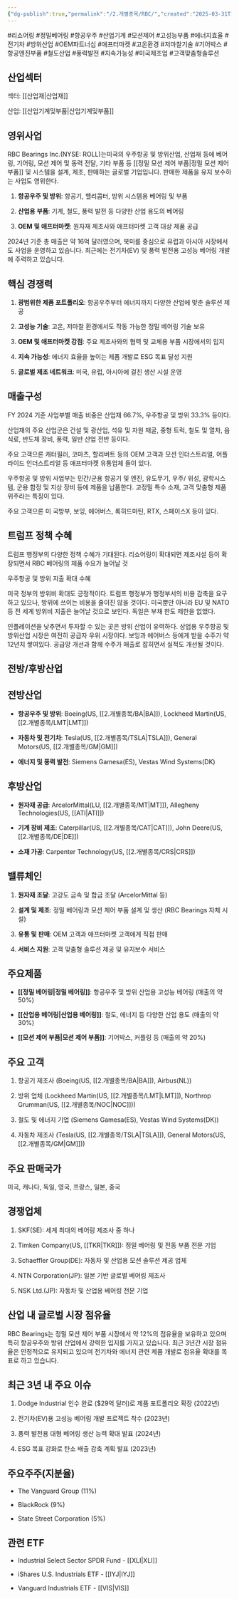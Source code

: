 ```yaml
---
{"dg-publish":true,"permalink":"/2.개별종목/RBC/","created":"2025-03-31T17:24:15.392+09:00","updated":"2025-06-03T20:06:00.871+09:00"}
---
```


#리쇼어링 #정밀베어링 #항공우주 #산업기계 #모션제어 #고성능부품 #에너지효율 #전기차 #방위산업 #OEM파트너십 #애프터마켓 #고온환경 #저마찰기술 #기어박스 #항공엔진부품 #철도산업 #풍력발전 #지속가능성 #미국제조업 #고객맞춤형솔루션

## 산업섹터

섹터: [[산업재\|산업재]]

산업: [[산업기계및부품\|산업기계및부품]]

## 영위사업

RBC Bearings Inc.(NYSE: ROLL)는미국의 우주항공 및 방위산업, 산업재 등에 베어링, 기어링, 모션 제어 및 동력 전달, 기타 부품 등 [[정밀 모션 제어 부품\|정밀 모션 제어 부품]] 및 시스템을 설계, 제조, 판매하는 글로벌 기업입니다. 판매한 제품을 유지 보수하는 사업도 영위한다. 

1. **항공우주 및 방위**: 항공기, 헬리콥터, 방위 시스템용 베어링 및 부품
    
2. **산업용 부품**: 기계, 철도, 풍력 발전 등 다양한 산업 용도의 베어링
    
3. **OEM 및 애프터마켓**: 원자재 제조사와 애프터마켓 고객 대상 제품 공급
    

2024년 기준 총 매출은 약 16억 달러였으며, 북미를 중심으로 유럽과 아시아 시장에서도 사업을 운영하고 있습니다. 최근에는 전기차(EV) 및 풍력 발전용 고성능 베어링 개발에 주력하고 있습니다.

## 핵심 경쟁력

1. **광범위한 제품 포트폴리오**: 항공우주부터 에너지까지 다양한 산업에 맞춘 솔루션 제공
    
2. **고성능 기술**: 고온, 저마찰 환경에서도 작동 가능한 정밀 베어링 기술 보유
    
3. **OEM 및 애프터마켓 강점**: 주요 제조사와의 협력 및 교체용 부품 시장에서의 입지
    
4. **지속 가능성**: 에너지 효율을 높이는 제품 개발로 ESG 목표 달성 지원
    
5. **글로벌 제조 네트워크**: 미국, 유럽, 아시아에 걸친 생산 시설 운영
    


## 매출구성

FY 2024 기준 사업부별 매출 비중은 산업재 66.7%, 우주항공 및 방위 33.3% 등이다. 

산업재의 주요 산업군은 건설 및 광산업, 석유 및 자원 채굴, 중형 트럭, 철도 및 열차, 음식료, 반도체 장비, 풍력, 일반 산업 전반 등이다. 

주요 고객으론 캐터필러, 코마츠, 할리버트 등의 OEM 고객과 모션 인더스트리얼, 어플라이드 인더스트리얼 등 애프터마켓 유통업체 들이 있다.

우주항공 및 방위 사업부는 민간/군용 항공기 및 엔진, 유도무기, 우주/ 위성, 광학시스템, 군용 함정 및 지상 장비 등에 제품을 납품한다. 고정밀 특수 소재, 고객 맞춤형 제품 위주라는 특징이 있다. 

주요 고객으론 미 국방부, 보잉, 에어버스, 록히드마틴, RTX, 스페이스X 등이 있다.


## 트럼프 정책 수혜

트럼프 행정부의 다양한 정책 수혜가 기대된다. 리쇼어링이 확대되면 제조시설 등이 확장되면서 RBC 베어링의 제품 수요가 늘어날 것

우주항공 및 방위 지출 확대 수혜

미국 정부의 방위비 확대도 긍정적이다. 트럼프 행정부가 행정부서의 비용 감축을 요구하고 있으나, 방위에 쓰이는 비용을 줄이진 않을 것이다. 미국뿐만 아니라 EU 및 NATO 등 전 세계 방위비 지출은 늘어날 것으로 보인다. 독일은 부채 한도 제한을 없앴다. 

인플레이션을 낮추면서 투자할 수 있는 곳은 방위 산업이 유력하다. 상업용 우주항공 및 방위산업 시장은 여전히 공급자 우위 시장이다. 보잉과 에어버스 등에게 받을 수주가 약 12년치 쌓여있다. 공급망 개선과 함께 수주가 매출로 잡히면서 실적도 개선될 것이다.


## 전방/후방산업

## 전방산업

- **항공우주 및 방위**: Boeing(US, [[2.개별종목/BA\|BA]]), Lockheed Martin(US, [[2.개별종목/LMT\|LMT]])
    
- **자동차 및 전기차**: Tesla(US, [[2.개별종목/TSLA\|TSLA]]), General Motors(US, [[2.개별종목/GM\|GM]])
    
- **에너지 및 풍력 발전**: Siemens Gamesa(ES), Vestas Wind Systems(DK)
    

## 후방산업

- **원자재 공급**: ArcelorMittal(LU, [[2.개별종목/MT\|MT]]), Allegheny Technologies(US, [[ATI\|ATI]])
    
- **기계 장비 제조**: Caterpillar(US, [[2.개별종목/CAT\|CAT]]), John Deere(US, [[2.개별종목/DE\|DE]])
    
- **소재 가공**: Carpenter Technology(US, [[2.개별종목/CRS\|CRS]])
    

## 밸류체인

1. **원자재 조달**: 고강도 금속 및 합금 조달 (ArcelorMittal 등)
    
2. **설계 및 제조**: 정밀 베어링과 모션 제어 부품 설계 및 생산 (RBC Bearings 자체 시설)
    
3. **유통 및 판매**: OEM 고객과 애프터마켓 고객에게 직접 판매
    
4. **서비스 지원**: 고객 맞춤형 솔루션 제공 및 유지보수 서비스
    

## 주요제품

- **[[정밀 베어링\|정밀 베어링]]**: 항공우주 및 방위 산업용 고성능 베어링 (매출의 약 50%)
    
- **[[산업용 베어링\|산업용 베어링]]**: 철도, 에너지 등 다양한 산업 용도 (매출의 약 30%)
    
- **[[모션 제어 부품\|모션 제어 부품]]**: 기어박스, 커플링 등 (매출의 약 20%)
    

## 주요 고객

1. 항공기 제조사 (Boeing(US, [[2.개별종목/BA\|BA]]), Airbus(NL))
    
2. 방위 업체 (Lockheed Martin(US, [[2.개별종목/LMT\|LMT]]), Northrop Grumman(US, [[2.개별종목/NOC\|NOC]]))
    
3. 철도 및 에너지 기업 (Siemens Gamesa(ES), Vestas Wind Systems(DK))
    
4. 자동차 제조사 (Tesla(US, [[2.개별종목/TSLA\|TSLA]]), General Motors(US, [[2.개별종목/GM\|GM]]))
    

## 주요 판매국가

미국, 캐나다, 독일, 영국, 프랑스, 일본, 중국

## 경쟁업체

1. SKF(SE): 세계 최대의 베어링 제조사 중 하나
    
2. Timken Company(US, [[TKR\|TKR]]): 정밀 베어링 및 전동 부품 전문 기업
    
3. Schaeffler Group(DE): 자동차 및 산업용 모션 솔루션 제공 업체
    
4. NTN Corporation(JP): 일본 기반 글로벌 베어링 제조사
    
5. NSK Ltd.(JP): 자동차 및 산업용 베어링 전문 기업
    

## 산업 내 글로벌 시장 점유율

RBC Bearings는 정밀 모션 제어 부품 시장에서 약 12%의 점유율을 보유하고 있으며 특히 항공우주와 방위 산업에서 강력한 입지를 가지고 있습니다. 최근 3년간 시장 점유율은 안정적으로 유지되고 있으며 전기차와 에너지 관련 제품 개발로 점유율 확대를 목표로 하고 있습니다.

## 최근 3년 내 주요 이슈

1. Dodge Industrial 인수 완료 ($29억 달러)로 제품 포트폴리오 확장 (2022년)
    
2. 전기차(EV)용 고성능 베어링 개발 프로젝트 착수 (2023년)
    
3. 풍력 발전용 대형 베어링 생산 능력 확대 발표 (2024년)
    
4. ESG 목표 강화로 탄소 배출 감축 계획 발표 (2023년)
    

## 주요주주(지분율)

- The Vanguard Group (11%)
    
- BlackRock (9%)
    
- State Street Corporation (5%)
    

## 관련 ETF

- Industrial Select Sector SPDR Fund - [[XLI\|XLI]]
    
- iShares U.S. Industrials ETF - [[IYJ\|IYJ]]
    
- Vanguard Industrials ETF - [[VIS\|VIS]]



